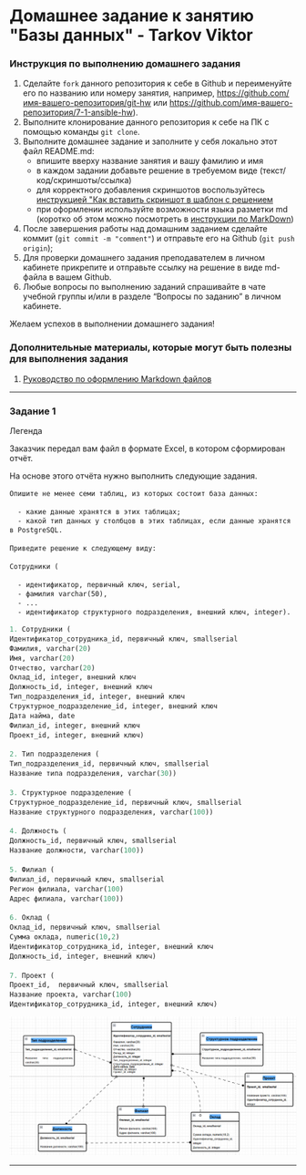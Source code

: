 # Домашнее задание к занятию "Базы данных" - Tarkov Viktor


### Инструкция по выполнению домашнего задания

   1. Сделайте `fork` данного репозитория к себе в Github и переименуйте его по названию или номеру занятия, например, https://github.com/имя-вашего-репозитория/git-hw или  https://github.com/имя-вашего-репозитория/7-1-ansible-hw).
   2. Выполните клонирование данного репозитория к себе на ПК с помощью команды `git clone`.
   3. Выполните домашнее задание и заполните у себя локально этот файл README.md:
      - впишите вверху название занятия и вашу фамилию и имя
      - в каждом задании добавьте решение в требуемом виде (текст/код/скриншоты/ссылка)
      - для корректного добавления скриншотов воспользуйтесь [инструкцией "Как вставить скриншот в шаблон с решением](https://github.com/netology-code/sys-pattern-homework/blob/main/screen-instruction.md)
      - при оформлении используйте возможности языка разметки md (коротко об этом можно посмотреть в [инструкции  по MarkDown](https://github.com/netology-code/sys-pattern-homework/blob/main/md-instruction.md))
   4. После завершения работы над домашним заданием сделайте коммит (`git commit -m "comment"`) и отправьте его на Github (`git push origin`);
   5. Для проверки домашнего задания преподавателем в личном кабинете прикрепите и отправьте ссылку на решение в виде md-файла в вашем Github.
   6. Любые вопросы по выполнению заданий спрашивайте в чате учебной группы и/или в разделе “Вопросы по заданию” в личном кабинете.
   
Желаем успехов в выполнении домашнего задания!
   
### Дополнительные материалы, которые могут быть полезны для выполнения задания

1. [Руководство по оформлению Markdown файлов](https://gist.github.com/Jekins/2bf2d0638163f1294637#Code)

---

### Задание 1

Легенда

Заказчик передал вам файл в формате Excel, в котором сформирован отчёт.

На основе этого отчёта нужно выполнить следующие задания.

    Опишите не менее семи таблиц, из которых состоит база данных:

      - какие данные хранятся в этих таблицах;
      - какой тип данных у столбцов в этих таблицах, если данные хранятся в PostgreSQL.

    Приведите решение к следующему виду:

    Сотрудники (

      - идентификатор, первичный ключ, serial,
      - фамилия varchar(50),
      - ...
      - идентификатор структурного подразделения, внешний ключ, integer).


```python
1. Сотрудники (
Идентификатор_сотрудника_id, первичный ключ, smallserial
Фамилия, varchar(20)
Имя, varchar(20) 
Отчество, varchar(20)
Оклад_id, integer, внешний ключ
Должность_id, integer, внешний ключ
Тип_подразделения_id, integer, внешний ключ
Структурное_подразделение_id, integer, внешний ключ
Дата найма, date
Филиал_id, integer, внешний ключ
Проект_id, integer, внешний ключ)

2. Тип подразделения (
Тип_подразделения_id, первичный ключ, smallserial
Название типа подразделения, varchar(30))

3. Структурное подразделение (
Структурное_подразделение_id, первичный ключ, smallserial
Название структурного подразделения, varchar(100))

4. Должность (
Должность_id, первичный ключ, smallserial
Название должности, varchar(100))

5. Филиал (
Филиал_id, первичный ключ, smallserial
Регион филиала, varchar(100)
Адрес филиала, varchar(100))

6. Оклад (
Оклад_id, первичный ключ, smallserial
Сумма оклада, numeric(10,2)
Идентификатор_сотрудника_id, integer, внешний ключ
Должность_id, integer, внешний ключ)

7. Проект (
Проект_id,  первичный ключ, smallserial
Название проекта, varchar(100)
Идентификатор_сотрудника_id, integer, внешний ключ)
```

![44](img/44.png)

---
